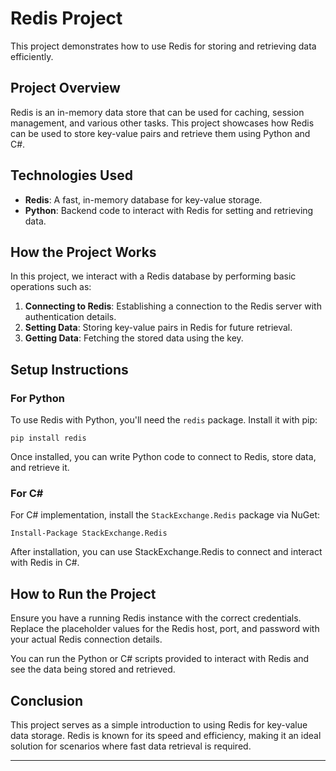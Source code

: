 

# Redis Project

This project demonstrates how to use Redis for storing and retrieving data efficiently.

## Project Overview

Redis is an in-memory data store that can be used for caching, session management, and various other tasks. This project showcases how Redis can be used to store key-value pairs and retrieve them using Python and C#.

## Technologies Used

- **Redis**: A fast, in-memory database for key-value storage.
- **Python**: Backend code to interact with Redis for setting and retrieving data.

## How the Project Works

In this project, we interact with a Redis database by performing basic operations such as:

1. **Connecting to Redis**: Establishing a connection to the Redis server with authentication details.
2. **Setting Data**: Storing key-value pairs in Redis for future retrieval.
3. **Getting Data**: Fetching the stored data using the key.

## Setup Instructions

### For Python

To use Redis with Python, you'll need the `redis` package. Install it with pip:

```
pip install redis
```

Once installed, you can write Python code to connect to Redis, store data, and retrieve it.

### For C#

For C# implementation, install the `StackExchange.Redis` package via NuGet:

```
Install-Package StackExchange.Redis
```

After installation, you can use StackExchange.Redis to connect and interact with Redis in C#.

## How to Run the Project

Ensure you have a running Redis instance with the correct credentials. Replace the placeholder values for the Redis host, port, and password with your actual Redis connection details.

You can run the Python or C# scripts provided to interact with Redis and see the data being stored and retrieved.

## Conclusion

This project serves as a simple introduction to using Redis for key-value data storage. Redis is known for its speed and efficiency, making it an ideal solution for scenarios where fast data retrieval is required.

---
